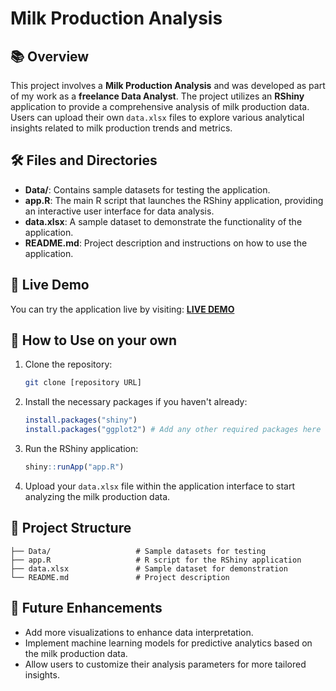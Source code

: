 # Milk Production Analysis

## 📚 Overview

This project involves a **Milk Production Analysis** and was developed as part of my work as a **freelance Data Analyst**. The project utilizes an **RShiny** application to provide a comprehensive analysis of milk production data. Users can upload their own `data.xlsx` files to explore various analytical insights related to milk production trends and metrics.

## 🛠 Files and Directories

- **Data/**: Contains sample datasets for testing the application.
- **app.R**: The main R script that launches the RShiny application, providing an interactive user interface for data analysis.
- **data.xlsx**: A sample dataset to demonstrate the functionality of the application.
- **README.md**: Project description and instructions on how to use the application.

## 📡 Live Demo

You can try the application live by visiting: [**LIVE DEMO**](https://martindore.shinyapps.io/Milk_Production_Analysis/)

## 🚀 How to Use on your own

1. Clone the repository:
   ```bash
   git clone [repository URL]
   ```

2. Install the necessary packages if you haven't already:
   ```R
   install.packages("shiny")
   install.packages("ggplot2") # Add any other required packages here
   ```

3. Run the RShiny application:
   ```R
   shiny::runApp("app.R")
   ```

4. Upload your `data.xlsx` file within the application interface to start analyzing the milk production data.

## 📂 Project Structure

```
├── Data/                   # Sample datasets for testing
├── app.R                   # R script for the RShiny application
├── data.xlsx               # Sample dataset for demonstration
└── README.md               # Project description
```

## 📝 Future Enhancements

- Add more visualizations to enhance data interpretation.
- Implement machine learning models for predictive analytics based on the milk production data.
- Allow users to customize their analysis parameters for more tailored insights. 
